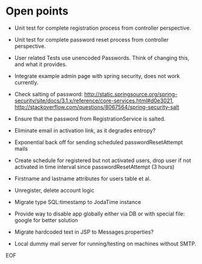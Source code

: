 Open points
===========

* Unit test for complete registration process from controller perspective.

* Unit test for complete password reset process from controller perspective.

* User related Tests use unencoded Passwords. Think of changing this, and what it provides. 

* Integrate example admin page with spring security, does not work currently.

* Check salting of password: http://static.springsource.org/spring-security/site/docs/3.1.x/reference/core-services.html#d0e3021, http://stackoverflow.com/questions/8067564/spring-security-salt

* Ensure that the password from RegistrationService is salted.

* Eliminate email in activation link, as it degrades entropy?

* Exponential back off for sending scheduled passwordResetAttempt mails

* Create schedule for registered but not activated users, drop user if not activated in time interval since passwordResetAttempt (3 hours)

* Firstname and lastname attributes for users table et al.

* Unregister, delete account logic

* Migrate type SQL:timestamp to JodaTime instance

* Provide way to disable app globally either via DB or with special file: google for better solution

* Migrate hardcoded text in JSP to Messages.properties?

* Local dummy mail server for running/testing on machines without SMTP.

EOF
